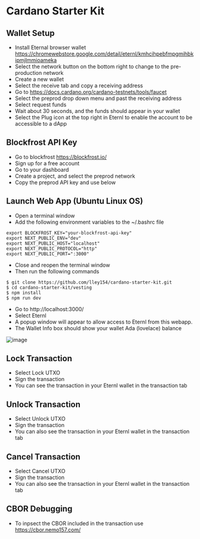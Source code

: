 # Cardano Starter Kit

## Wallet Setup

- Install Eternal browser wallet https://chromewebstore.google.com/detail/eternl/kmhcihpebfmpgmihbkipmjlmmioameka 
- Select the network button on the bottom right to change to the pre-production network
- Create a new wallet
- Select the receive tab and copy a receiving address
- Go to https://docs.cardano.org/cardano-testnets/tools/faucet
- Select the preprod drop down menu and past the receiving address
- Select request funds
- Wait about 30 seconds, and the funds should appear in your wallet
- Select the Plug icon at the top right in Eternl to enable the account to be accessible to a dApp

## Blockfrost API Key

- Go to blockfrost https://blockfrost.io/ 
- Sign up for a free account
- Go to your dashboard
- Create a project, and select the preprod network
- Copy the preprod API key and use below

## Launch Web App (Ubuntu Linux OS)

- Open a terminal window
- Add the following environment variables to the ~/.bashrc file
```
export BLOCKFROST_KEY="your-blockfrost-api-key"
export NEXT_PUBLIC_ENV="dev"
export NEXT_PUBLIC_HOST="localhost"
export NEXT_PUBLIC_PROTOCOL="http"
export NEXT_PUBLIC_PORT=":3000"
```

- Close and reopen the terminal window
- Then run the following commands
```
$ git clone https://github.com/lley154/cardano-starter-kit.git
$ cd cardano-starter-kit/vesting
$ npm install
$ npm run dev
```

- Go to http://localhost:3000/
- Select Eternl
- A popup window will appear to allow access to Eternl from this webapp. 
- The Wallet Info box should show your wallet Ada (lovelace) balance

![image](https://github.com/user-attachments/assets/3fbc8a4b-4d01-4b7f-afdf-a99e3e99fd94)


## Lock Transaction

- Select Lock UTXO
- Sign the transaction
- You can see the transaction in your Eternl wallet in the transaction tab

## Unlock Transaction

- Select Unlock UTXO
- Sign the transaction
- You can also see the transaction in your Eternl wallet in the transaction tab

## Cancel Transaction

- Select Cancel UTXO
- Sign the transaction
- You can also see the transaction in your Eternl wallet in the transaction tab

## CBOR Debugging
- To inpsect the CBOR included in the transaction use https://cbor.nemo157.com/

